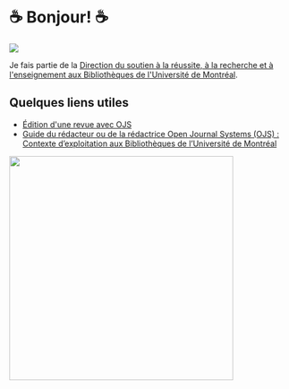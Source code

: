 # ☕ Bonjour! ☕

<!--
**mhvezina/mhvezina** is a ✨ _special_ ✨ repository because its `README.md` (this file) appears on your GitHub profile. -->


![](https://bib.umontreal.ca/typo3conf/ext/udem_bib/Resources/Public/Images/logo-bib.svg)

Je fais partie de la [Direction du soutien à la réussite, à la recherche et à l'enseignement aux Bibliothèques de l'Université de Montréal](https://github.com/BibNumUMontreal).


## Quelques liens utiles

- [Édition d'une revue avec OJS](https://bib.umontreal.ca/gerer-diffuser/libre-acces/soutien-revues-savantes/ojs)
- [Guide du rédacteur ou de la rédactrice Open Journal Systems (OJS) : Contexte d’exploitation aux Bibliothèques de l’Université de Montréal](https://guides.bib.umontreal.ca/ckfinder/ckeditor_assets/attachments/guide_redacteur_ojs.pdf)


<img src="https://github-readme-stats.vercel.app/api?username=mhvezina&show_icons=true&theme=ADD_THEME_HERE" width="400">
